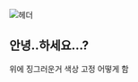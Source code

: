 
![헤더](https://capsule-render.vercel.app/api?type=egg&height=300&color=gradient&text=이게뭐지-nl-징그럽다,,,&fontSize=38&fontAlign=29&fontAlignY=20)

## 안녕..하세요...?
위에 징그러운거 색상 고정 어떻게 함
